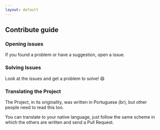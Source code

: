 ```yaml
---
layout: default
---
```


## Contribute guide

### Opening issues

If you found a problem or have a suggestion, open a issue.

### Solving Issues

Look at the issues and get a problem to solve! :smile:

### Translating the Project

The Project, in its originality, was written in Portuguese (br), but other people need to read this too.

You can translate to your native language, just follow the same scheme in which the others are written and send a Pull Request.

